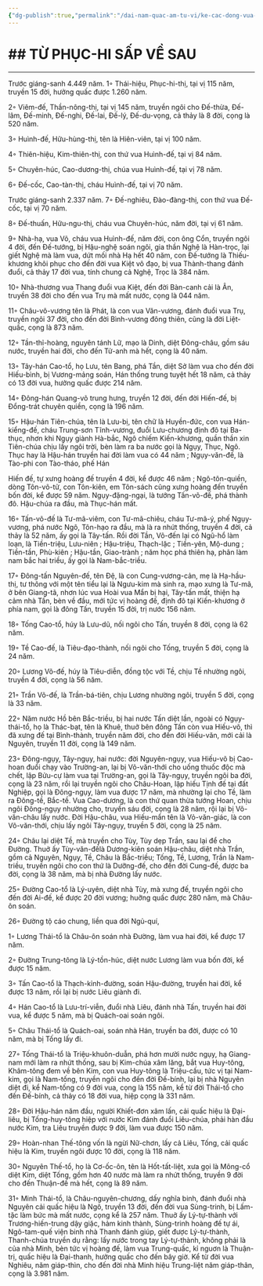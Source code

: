 ```yaml
---
{"dg-publish":true,"permalink":"/dai-nam-quac-am-tu-vi/ke-cac-dong-vua-trung-quoc/","created":"2025-08-15T19:37:33.355+07:00"}
---
```



# ## TỪ PHỤC-HI SẤP VỀ SAU


* * *


Trước giáng-sanh 4.449 năm. 1◦ Thái-hiệu, Phục-hi-thị, tại vị 115 năm, truyền 15 đời, hưởng quấc được 1.260 năm.

2◦ Viêm-đế, Thần-nông-thị, tại vị 145 năm, truyền ngôi cho Đế-thừa, Đế-lâm, Đế-minh, Đế-nghi, Đế-lai, Đế-lý, Đế-du-vọng, cả thảy là 8 đời, cọng là 520 năm.

3◦ Huình-đế, Hữu-hùng-thị, tên là Hiên-viên, tại vị 100 năm.

4◦ Thiên-hiệu, Kim-thiên-thị, con thứ vua Huình-đế, tại vị 84 năm.

5◦ Chuyên-húc, Cao-dương-thị, chúa vua Huình-đế, tại vị 78 năm.

6◦ Đế-cốc, Cao-tàn-thị, cháu Huình-đế, tại vị 70 năm.

Trước giáng-sanh 2.337 năm. 7◦ Đế-nghiêu, Đào-đàng-thị, con thứ vua Đế-cốc, tại vị 70 năm.

8◦ Đế-thuấn, Hữu-ngu-thị, cháu vua Chuyên-húc, năm đời, tại vị 61 năm.

9◦ Nhà-hạ, vua Võ, cháu vua Huình-đế, năm đời, con ông Cổn, truyền ngôi 4 đời, đến Đế-tướng, bị Hậu-nghệ soán ngôi, gia thần Nghệ là Hàn-trọc, lại giết Nghệ mà làm vua, dứt mối nhà Hạ hết 40 năm, con Đế-tướng là Thiếu-khương khôi phục cho đến đời vua Kiệt vô đạo, bị vua Thành-thang đánh đuổi, cả thảy 17 đời vua, tính chung cả Nghệ, Trọc là 384 năm.

10◦ Nhà-thương vua Thang đuổi vua Kiệt, đến đời Bàn-canh cải là Ân, truyền 38 đời cho đến vua Trụ mà mất nước, cọng là 044 năm.

11◦ Châu-vô-vương tên là Phát, là con vua Văn-vương, đánh đuổi vua Trụ, truyền ngôi 37 đời, cho đến đời Bình-vương đông thiên, cũng là đời Liệt-quấc, cọng là 873 năm.

12◦ Tần-thỉ-hoàng, nguyên tánh Lữ, mạo là Dinh, diệt Đông-châu, gồm sáu nước, truyền hai đời, cho đến Tử-anh mà hết, cọng là 40 năm.

13◦ Tây-hán Cao-tổ, họ Lưu, tên Bang, phá Tần, diệt Sở làm vua cho đến đời Hiếu-bình, bị Vương-mảng soán, Hán thống trung tuyệt hết 18 năm, cả thảy có 13 đời vua, hưởng quấc được 214 năm.

14◦ Đông-hán Quang-võ trung hưng, truyền 12 đời, đến đời Hiến-đế, bị Đổng-trát chuyên quiền, cọng là 196 năm.

15◦ Hậu-hán Tiên-chúa, tên là Lưu-bị, tên chữ là Huyền-đức, con vua Hán-kiểng-đế, cháu Trung-sơn Tĩnh-vương, đuổi Lưu-chương định đô tại Ba-thục, nhơn khi Ngụy giành Hà-bắc, Ngô chiếm Kiến-khương, quần thần xin Tiên-chúa chịu lấy ngôi trời, bèn làm ra ba nước gọi là Ngụy, Thục, Ngô. Thục hay là Hậu-hán truyền hai đời làm vua có 44 năm ; Ngụy-văn-đế, là Tào-phi con Tào-tháo, phế Hán

Hiến đế, tự xưng hoàng đế truyền 4 đời, kể được 46 năm ; Ngô-tôn-quiền, dòng Tôn-võ-tử, con Tôn-kiên, em Tôn-sách cũng xưng hoàng đến truyền bốn đời, kể được 59 năm. Ngụy-đặng-ngại, là tướng Tấn-võ-đế, phá thành đô. Hậu-chúa ra đầu, mà Thục-hán mất.

16◦ Tấn-võ-đế là Tư-mã-viêm, con Tư-mã-chiêu, cháu Tư-mã-ý, phế Ngụy-vương, phá nước Ngô, Tôn-hạo ra đầu, mà là ra nhứt thống, truyền 4 đời, cả thảy là 52 năm, ấy gọi là Tây-tấn. Rồi đời Tần, Võ-đến lại có Ngũ-hổ làm loạn, là Tiền-triệu, Lưu-niên ; Hậu-triệu, Thạch-lặc ; Tiền-yên, Mộ-dung ; Tiền-tần, Phù-kiên ; Hậu-tần, Giao-trành ; năm học phá thiên hạ, phân làm nam bắc hai triều, ấy gọi là Nam-bắc-triều.

17◦ Đông-tấn Nguyên-đế, tên Đệ, là con Cung-vương-cản, mẹ là Hạ-hầu-thị, tư thông với một tên tiểu lại là Ngưu-kim mà sinh ra, mạo xưng là Tư-mã, ở bên Giang-tã, nhơn lúc vua Hoài vua Mẩn bị hại, Tây-tấn mất, thiện hạ cảm nhà Tấn, bèn về đầu, mới tức vị hoàng đế, định đô tại Kiến-khương ở phía nam, gọi là đông Tấn, truyền 15 đời, trị nước 156 năm.

18◦ Tống Cao-tổ, húy là Lưu-dũ, nối ngôi cho Tấn, truyền 8 đời, cọng là 62 năm.

19◦ Tề Cao-đế, là Tiêu-đạo-thành, nối ngôi cho Tống, truyền 5 đời, cọng là 24 năm.

20◦ Lương Võ-đế, húy là Tiêu-diễn, đồng tộc với Tề, chịu Tề nhường ngôi, truyền 4 đời, cọng là 56 năm.

21◦ Trần Võ-đế, là Trần-bá-tiên, chịu Lương nhường ngôi, truyền 5 đời, cọng là 33 năm.

22◦ Năm nước Hồ bên Bắc-triều, bị hai nước Tấn diệt lần, ngoài có Ngụy-thái-tổ, họ là Thác-bạt, tên là Khuê, thuở bên đông Tấn còn vua Hiếu-võ, thì đã xưng đế tại Bình-thành, truyền năm đời, cho đến đời Hiếu-văn, mới cải là Nguyên, truyền 11 đời, cọng là 149 năm.

23◦ Đông-ngụy, Tây-ngụy, hai nước: đời Nguyên-ngụy, vua Hiếu-võ bị Cao-hoan đuổi chạy vào Trường-an, lại bị Võ-văn-thới cho uống thuốc độc mà chết, lập Bửu-cự làm vua tại Trường-an, gọi là Tây-ngụy, truyền ngôi ba đời, cọng là 23 năm, rồi lại truyền ngôi cho Châu-Hoan, lập hiếu Tịnh đế tại đất Nghiệp, gọi là Đông-ngụy, làm vua được 17 năm, mà nhường lại cho Tề, làm ra Đông-tề, Bắc-tề. Vua Cao-dương, là con thứ quan thừa tướng Hoan, chịu ngôi Đông-ngụy nhường cho, truyền sáu đời, cọng là 28 năm, rội lại bị Võ-văn-châu lấy nước. Đời Hậu-châu, vua Hiếu-mẩn tên là Vỏ-văn-giác, là con Võ-văn-thới, chịu lấy ngôi Tây-ngụy, truyền 5 đời, cọng là 25 năm.

24◦ Châu lại diệt Tề, mà truyền cho Tùy, Tùy dẹp Trần, sau lại để cho Đường. Thuở ấy Tùy-văn-đếlà Dương-kiên soán Hậu-châu, diệt nhà Trần, gồm cả Nguyên, Ngụy, Tề, Châu là Bắc-triều; Tống, Tề, Lương, Trần là Nam-triều, truyền ngôi cho con thứ là Dưỡng-đế, cho đến đời Cung-đế, được ba đời, cọng là 38 năm, mà bị nhà Đường lấy nước.

25◦ Đường Cao-tổ là Lý-uyên, diệt nhà Tùy, mà xưng đế, truyền ngôi cho đến đời Ai-đế, kể được 20 đời vương; huỡng quấc được 280 năm, mà Châu-ôn soán.

26◦ Đường tộ cáo chung, liền qua đời Ngủ-quí,

1◦ Lương Thái-tổ là Châu-ôn soán nhà Đường, làm vua hai đời, kể được 17 năm.

2◦ Đường Trung-tông là Lý-tồn-húc, diệt nước Lương làm vua bốn đời, kể được 15 năm.

3◦ Tấn Cao-tổ là Thạch-kỉnh-đường, soán Hậu-đường, truyền hai đời, kể được 13 năm, rồi lại bị nước Liêu giành đi.

4◦ Hán Cao-tổ là Lưu-trí-viễn, đuổi nhà Liêu, đánh nhà Tấn, truyền hai đời vua, kể được 5 năm, mà bị Quách-oai soán ngôi.

5◦ Châu Thái-tổ là Quách-oai, soán nhà Hán, truyền ba đời, được có 10 năm, mà bị Tống lấy đi.

27◦ Tống Thái-tổ là Triệu-khuôn-duẫn, phá hơn mười nước ngụy, hạ Giang-nam mới làm ra nhứt thống, sau bị Kim-chúa xâm lăng, bắt vua Huy-tông, Khâm-tông đem về bên Kim, con vua Huy-tông là Triệu-cấu, tức vị tại Nam-kim, gọi là Nam-tống, truyền ngôi cho đến đời Đế-bính, lại bị nhà Nguyên diệt đi, kể Nam-tống có 9 đời vua, cọng là 155 năm, kể từ đời Thái-tổ cho đến Đế-bính, cả thảy có 18 đời vua, hiệp cọng là 331 năm.

28◦ Đời Hậu-hán năm đầu, người Khiết-đơn xâm lấn, cải quấc hiệu là Đại-liêu, bị Tống-huy-tông hiệp với nước Kim đánh đuổi Liêu-chúa, phải hàn đầu nước Kim, tra Liêu truyền được 9 đời, làm vua được 150 năm.

29◦ Hoàn-nhan Thế-tông vốn là ngừi Nữ-chơn, lấy cả Liêu, Tống, cải quấc hiệu là Kim, truyền ngôi được 10 đời, cọng là 118 năm.

30◦ Nguyên Thế-tổ, họ là Cơ-ốc-ôn, tên là Hốt-tất-liệt, xưa gọi là Mông-cổ diệt Kim, diệt Tống, gồm hơn 40 nước mà làm ra nhứt thống, truyền 9 đời cho đến Thuận-đế mà hết, cọng là 89 năm.

31◦ Minh Thái-tổ, là Châu-nguyên-chương, dấy nghĩa binh, đánh đuổi nhà Nguyên cải quấc hiệu là Ngô, truyền 13 đời, đến đời vua Sùng-trinh, bị Lấm-tặc làm bức mà mất nước, cọng kể là 257 năm. Thuở ấy Lý-tự-thành với Trương-hiến-trung dậy giặc, hảm kinh thành, Sùng-trinh hoàng đế tự ái, Ngô-tam-quế viện binh nhà Thanh đánh giúp, giết được Lý-tự-thành, Thanh-chúa truyền dụ rằng: lấy nước trong tay Lý-tự-thành, không phải là của nhà Minh, bèn tức vị hoàng đế, làm vua Trung-quấc, kỉ nguơn là Thuận-trị, quấc hiệu là Đại-thanh, hưởng quấc cho đến bây giờ. Kể từ đời vua Nghiêu, năm giáp-thìn, cho đến đời nhà Minh hiệu Trung-liệt năm giáp-thân, cọng là 3.981 năm.





